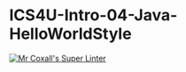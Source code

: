 # ICS4U-Intro-04-Java-HelloWorldStyle
[![Mr Coxall's Super Linter](https://github.com/ICS4U-Programming-Sophie-Student/ICS4U-Intro-04-Java-HelloWorldStyle/workflows/Mr%20Coxall's%20Super%20Linter/badge.svg)](https://github.com/ICS4U-Programming-Sophie-Student/ICS4U-Intro-04-Java-HelloWorldStyle/actions/)

